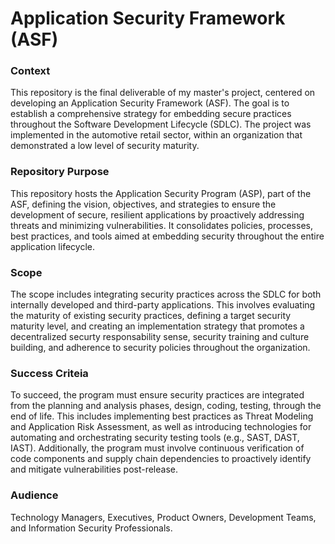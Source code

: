 # Application Security Framework (ASF)

### Context

This repository is the final deliverable of my master's project, centered on developing an Application Security Framework (ASF). The goal is to establish a comprehensive strategy for embedding secure practices throughout the Software Development Lifecycle (SDLC). The project was implemented in the automotive retail sector, within an organization that demonstrated a low level of security maturity.

### Repository Purpose

This repository hosts the Application Security Program (ASP), part of the ASF, defining the vision, objectives, and strategies to ensure the development of secure, resilient applications by proactively addressing threats and minimizing vulnerabilities. It consolidates policies, processes, best practices, and tools aimed at embedding security throughout the entire application lifecycle. 

### Scope

The scope includes integrating security practices across the SDLC for both internally developed and third-party applications. This involves evaluating the maturity of existing security practices, defining a target security maturity level, and creating an implementation strategy that promotes a decentralized securty responsability sense, security training and culture building, and adherence to security policies throughout the organization.

### Success Criteia

To succeed, the program must ensure security practices are integrated from the planning and analysis phases, design, coding, testing, through the end of life. This includes implementing best practices as Threat Modeling and Application Risk Assessment, as well as introducing technologies for automating and orchestrating security testing tools (e.g., SAST, DAST, IAST). Additionally, the program must involve continuous verification of code components and supply chain dependencies to proactively identify and mitigate vulnerabilities post-release.

### Audience

Technology Managers, Executives, Product Owners, Development Teams, and Information Security Professionals.
